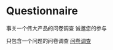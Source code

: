 # Questionnaire
事关一个伟大产品的问卷调查
诚邀您的参与

只包含一个问题的问卷调查
[问卷调查](https://www.wjx.top/m/22067579.aspx?from=singlemessage)
